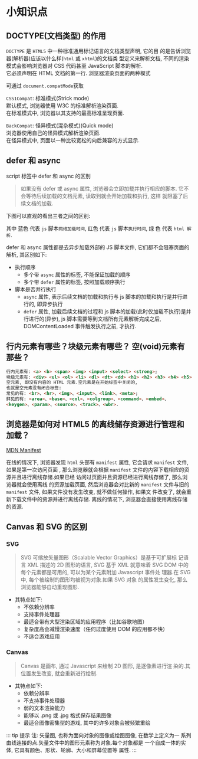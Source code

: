 # 小知识点

## DOCTYPE(⽂档类型) 的作⽤

`DOCTYPE` 是 `HTML5` 中一种标准通用标记语言的文档类型声明, 它的目
的是告诉浏览器(解析器)应该以什么样(`html` 或 `xhtml`)的文档类
型定义来解析文档, 不同的渲染模式会影响浏览器对 CSS 代码甚⾄ JavaScript 脚本的解析.  
 <TText type="danger">它必须声明在 HTML ⽂档的第⼀⾏.</TText>
浏览器渲染页面的两种模式

可通过 `document.compatMode`获取

`CSS1Compat`: <TText>标准模式(Strick mode)</TText>  
 默认模式, 浏览器使用 W3C 的标准解析渲染页面.  
 在标准模式中, 浏览器以其支持的最高标准呈现页面.

`BackCompat`: <TText type="warning">怪异模式(混杂模式)(Quick mode)</TText>  
 浏览器使用自己的怪异模式解析渲染页面.  
 在怪异模式中, 页面以一种比较宽松的向后兼容的方式显示.

## defer 和 async

<TText type="danger">script 标签中 defer 和 async 的区别</TText>

> 如果没有 defer 或 async 属性, 浏览器会立即加载并执行相应的脚本.
> 它不会等待后续加载的文档元素, 读取到就会开始加载和执行, 这样
> 就阻塞了后续文档的加载.

下图可以直观的看出三者之间的区别:

<PicViewer title="加载过程" src="/assets/html/main-1.jpg" alt="" />

其中 <TText type="info">蓝色</TText> 代表 `js` 脚本`网络加载时间`, <TText type="danger">红色</TText> 代表 `js` 脚本`执行时间`, <TText>绿
色</TText> 代表 `html 解析`.

defer 和 async 属性都是去异步加载外部的 JS 脚本文件, 它们都不会阻塞页面的解析, 其区别如下:

- 执行顺序
  - 多个带 `async` 属性的标签, 不能保证加载的顺序
  - 多个带 `defer` 属性的标签, 按照加载顺序执行
- 脚本是否并行执行
  - `async` 属性, 表示后续文档的加载和执行与 js 脚本的加载和执行是并行进行的, 即异步执行
  - `defer` 属性, 加载后续文档的过程和 js 脚本的加载(此时仅加载不执行)是并行进行的(异步), js 脚本需要等到文档所有元素解析完成之后,
    DOMContentLoaded 事件触发执行之前, 才执行.

## 行内元素有哪些？块级元素有哪些？ 空(void)元素有那些？

```html
行内元素有: <a> <b> <span> <img> <input> <select> <strong>;
块级元素有: <div> <ul> <ol> <li> <dl> <dt> <dd> <h1> <h2> <h3> <h4> <h5> <h6> <p>;
空元素, 即没有内容的 HTML 元素.空元素是在开始标签中关闭的,
也就是空元素没有闭合标签:
常见的有: <br>、<hr>、<img>、<input>、<link>、<meta>;
鲜见的有: <area>、<base>、<col>、<colgroup>、<command>、<embed>、
<keygen>、<param>、<source>、<track>、<wbr>.
```

## 浏览器是如何对 HTML5 的离线储存资源进行管理和加载？

[MDN Manifest](https://developer.mozilla.org/zh-CN/docs/Web/Manifest)

在线的情况下, 浏览器发现 `html` 头部有 `manifest` 属性, 它会请求
`manifest` 文件, 如果是第一次访问页面 , 那么浏览器就会根据
`manifest` 文件的内容下载相应的资源并且进行离线存储.如果已经
访问过页面并且资源已经进行离线存储了, 那么浏览器就会使用离线
的资源加载页面, 然后浏览器会对比新的 `manifest` 文件与旧的
`manifest` 文件, 如果文件没有发生改变, 就不做任何操作, 如果文
件改变了, 就会重新下载文件中的资源并进行离线存储.
离线的情况下, 浏览器会直接使用离线存储的资源.

## Canvas 和 SVG 的区别

### SVG

> SVG 可缩放矢量图形（Scalable Vector Graphics）是基于可扩展标
> 记语言 XML 描述的 2D 图形的语言, SVG 基于 XML 就意味着 SVG DOM
> 中的每个元素都是可用的, 可以为某个元素附加 Javascript 事件处
> 理器.在 SVG 中, 每个被绘制的图形均被视为对象.如果 SVG 对象
> 的属性发生变化, 那么浏览器能够自动重现图形.

- 其特点如下:
  - 不依赖分辨率
  - 支持事件处理器
  - 最适合带有大型渲染区域的应用程序（比如谷歌地图）
  - 复杂度高会减慢渲染速度（任何过度使用 DOM 的应用都不快）
  - 不适合游戏应用

### Canvas

> Canvas 是画布, 通过 Javascript 来绘制 2D 图形, 是逐像素进行渲
> 染的.其位置发生改变, 就会重新进行绘制.

- 其特点如下:
  - 依赖分辨率
  - 不支持事件处理器
  - 弱的文本渲染能力
  - 能够以 .png 或 .jpg 格式保存结果图像
  - 最适合图像密集型的游戏, 其中的许多对象会被频繁重绘

::: tip 提示
注: 矢量图, 也称为面向对象的图像或绘图图像, 在数学上定义为一
系列由线连接的点.矢量文件中的图形元素称为对象.每个对象都是
一个自成一体的实体, 它具有颜色、形状、轮廓、大小和屏幕位置等
属性.
:::


